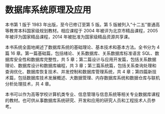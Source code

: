 # 数据库系统原理及应用

本书第 1 版于 1983 年出版，至今已修订至第 5 版。第 5 版被列入“十二五”普通高等教育本科国家级规划教材。相应课程于 2004 年被评为北京市精品课程，2005 年被评为国家精品课程，2014 年被批准为国家级精品资源共享课。

本书系统全面地阐述了数据库系统的基础理论、基本技术和基本方法。全书分为 4 篇 16 章。第一篇基础篇，包括绪论、关系数据库、关系数据库标准语言 SQL、数据库安全性和数据库完整性，共 5 章；第二篇设计与应用开发篇，包括关系数据理论、数据库设计和数据库编程，共 3 章；第三篇系统篇，包括关系查询处理和查询优化、数据库恢复技术、并发控制和数据库管理系统，共 4 章；第四篇新技术篇，包括数据库技术发展概述、大数据管理、内存数据库系统和数据仓库与联机分析处理技术，共 4 章。

本书可以作为高等学校计算机类专业、信息管理与信息系统等相关专业数据库课程的教材。也可供从事数据库系统研究、开发和应用的研究人员和工程技术人员参考。
